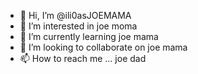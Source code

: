 - 👋 Hi, I’m @ili0asJOEMAMA
- 👀 I’m interested in joe moma
- 🌱 I’m currently learning joe mama
- 💞️ I’m looking to collaborate on joe mama
- 📫 How to reach me ... joe dad

<!---
joe mama
--->
